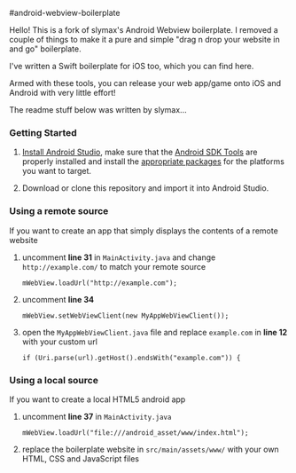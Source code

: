 #android-webview-boilerplate

Hello! This is a fork of slymax's Android Webview boilerplate. I removed a couple of things to make it a pure and simple "drag n drop your website in and go" boilerplate.

I've written a Swift boilerplate for iOS too, which you can find here.

Armed with these tools, you can release your web app/game onto iOS and Android with very little effort!

The readme stuff below was written by slymax...

### Getting Started

1. [Install Android Studio](http://developer.android.com/sdk/index.html), make sure that the [Android SDK Tools](http://developer.android.com/sdk/index.html#Other) are properly installed and install the [appropriate packages](http://developer.android.com/sdk/installing/adding-packages.html) for the platforms you want to target.

2. Download or clone this repository and import it into Android Studio.

### Using a remote source

If you want to create an app that simply displays the contents of a remote website

1. uncomment **line 31** in `MainActivity.java` and change `http://example.com/` to match your remote source

	```
	mWebView.loadUrl("http://example.com");
	```

2. uncomment **line 34**

	```
	mWebView.setWebViewClient(new MyAppWebViewClient());
	```

3. open the `MyAppWebViewClient.java` file and replace `example.com` in **line 12** with your custom url

	```
	if (Uri.parse(url).getHost().endsWith("example.com")) {
	```

### Using a local source

If you want to create a local HTML5 android app

1. uncomment **line 37** in `MainActivity.java`

	```
	mWebView.loadUrl("file:///android_asset/www/index.html");
	```

2. replace the boilerplate website in `src/main/assets/www/` with your own HTML, CSS and JavaScript files
